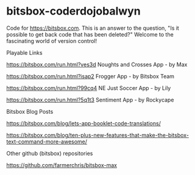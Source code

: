 # bitsbox-coderdojobalwyn

Code for https://bitsbox.com. This is an answer to the question, "Is it possible to get back code that has been deleted?" Welcome to the fascinating world of version control!

Playable Links

https://bitsbox.com/run.html?ves3d  Noughts and Crosses App - by Max

https://bitsbox.com/run.html?isap2  Frogger App - by Bitsbox Team

https://bitsbox.com/run.html?99cq4  NE Just Soccer App - by Lily 

https://bitsbox.com/run.html?5q1t3 Sentiment App - by Rockycape

Bitsbox Blog Posts

https://bitsbox.com/blog/lets-app-booklet-code-translations/

https://bitsbox.com/blog/ten-plus-new-features-that-make-the-bitsbox-text-command-more-awesome/



Other github (bitsbox) repositories

https://github.com/farmerchris/bitsbox-max

